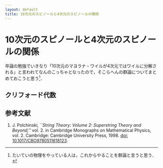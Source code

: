```yaml
---
layout: default
title: 10次元のスピノールと4次元のスピノールの関係
---
```


# 10次元のスピノールと4次元のスピノールの関係

卒論の勉強でいきなり「10次元のマヨラナ・ワイルが4次元ではワイルに分解される」と言われてなんのこっちゃとなったので，そこらへんの群論についてまとめておこうと思う[^1]．



## クリフォード代数





## 参考文献

1. J. Polchinski, *``String Theory: Volume 2: Superstring Theory and Beyond,''* vol. 2. in Cambridge Monographs on Mathematical Physics, vol. 2. Cambridge: Cambridge University Press, 1998. [doi: 10.1017/CBO9780511618123](https://doi.org/10.1017/CBO9780511618123).

[^1]: たいていの物理をやっている人は，これからやることを群論と言うと思う．
